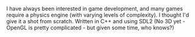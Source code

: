 I have always been interested in game development, and many games require a physics engine (with varying levels of complexity).
I thought I'd give it a shot from scratch. Written in C++ and using SDL2 (No 3D yet - OpenGL is pretty complicated - but given some time, who knows?)
